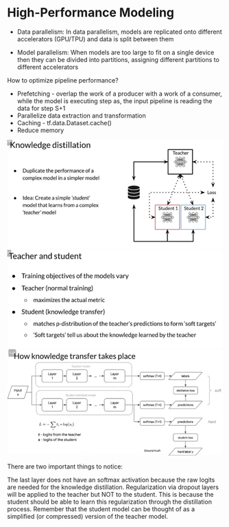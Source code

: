 # High-Performance Modeling

* Data parallelism: In data parallelism, models are replicated onto different accelerators (GPU/TPU) and data is split between them

* Model parallelism: When models are too large to fit on a single device then they can be divided into partitions, assigning different partitions to different accelerators

How to optimize pipeline performance?
* Prefetching - overlap the work of a producer with a work of a consumer, while the model is executing step as, the input pipeline is reading the data for step S+1
* Parallelize data extraction and transformation
* Caching - tf.data.Dataset.cache()
* Reduce memory

![](../assets/2022-07-30-16-40-30.png)
![](../assets/2022-07-30-16-42-08.png)
![](../assets/2022-07-30-16-49-03.png)

There are two important things to notice:

The last layer does not have an softmax activation because the raw logits are needed for the knowledge distillation.
Regularization via dropout layers will be applied to the teacher but NOT to the student. This is because the student should be able to learn this regularization through the distillation process.
Remember that the student model can be thought of as a simplified (or compressed) version of the teacher model.
